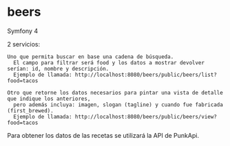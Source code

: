 # beers

Symfony 4

2 servicios:

    Uno que permita buscar en base una cadena de búsqueda. 
      El campo para filtrar será food y los datos a mostrar devolver serían: id, nombre y descripción.
      Ejemplo de llamada: http://localhost:8080/beers/public/beers/list?food=tacos
      
    Otro que retorne los datos necesarios para pintar una vista de detalle que indique los anteriores, 
      pero además incluya: imagen, slogan (tagline) y cuando fue fabricada (first_brewed).
      Ejemplo de llamada: http://localhost:8080/beers/public/beers/view?food=tacos

Para obtener los datos de las recetas se utilizará la API de PunkApi.
